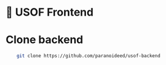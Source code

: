 # 🧠 USOF Frontend

# Clone backend

``` bash 
    git clone https://github.com/paranoideed/usof-backend
```